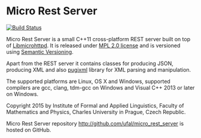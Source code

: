 # Micro Rest Server
[![Build Status](https://travis-ci.org/ufal/micro_rest_server.svg?branch=master)](https://travis-ci.org/ufal/micro_rest_server)

Micro Rest Server is a small C++11 cross-platform REST server built
on top of [Libmicrohttpd](http://www.gnu.org/software/libmicrohttpd/).
It is released under [MPL 2.0 license](http://www.mozilla.org/MPL/2.0/)
and is versioned using [Semantic Versioning](http://semver.org/).

Apart from the REST server it contains classes for producing JSON,
producing XML and also [pugixml](http://pugixml.org/) library for XML parsing
and manipulation.

The supported platforms are Linux, OS X and Windows, supported compilers
are gcc, clang, tdm-gcc on Windows and Visual C++ 2013 or later on Windows.

Copyright 2015 by Institute of Formal and Applied Linguistics, Faculty of
Mathematics and Physics, Charles University in Prague, Czech Republic.

Micro Rest Server repository http://github.com/ufal/micro_rest_server
is hosted on GitHub.

